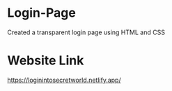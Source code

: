# Login-Page
Created a transparent login page using HTML and CSS

# Website Link
https://loginintosecretworld.netlify.app/
